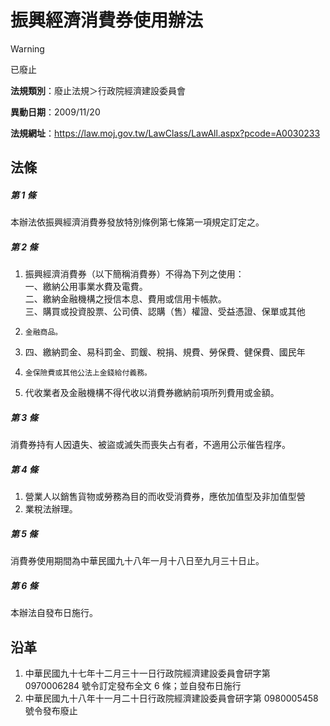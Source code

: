 # 振興經濟消費券使用辦法


> [!WARNING]
> 已廢止


**法規類別**：廢止法規＞行政院經濟建設委員會

**異動日期**：2009/11/20  

**法規網址**：https://law.moj.gov.tw/LawClass/LawAll.aspx?pcode=A0030233



## 法條
##### 第 1 條
本辦法依振興經濟消費券發放特別條例第七條第一項規定訂定之。

##### 第 2 條
1. 振興經濟消費券（以下簡稱消費券）不得為下列之使用：  
一、繳納公用事業水費及電費。  
二、繳納金融機構之授信本息、費用或信用卡帳款。  
三、購買或投資股票、公司債、認購（售）權證、受益憑證、保單或其他
1.     金融商品。
1. 四、繳納罰金、易科罰金、罰鍰、稅捐、規費、勞保費、健保費、國民年
1.     金保險費或其他公法上金錢給付義務。
1. 代收業者及金融機構不得代收以消費券繳納前項所列費用或金額。

##### 第 3 條
消費券持有人因遺失、被盜或滅失而喪失占有者，不適用公示催告程序。

##### 第 4 條
1. 營業人以銷售貨物或勞務為目的而收受消費券，應依加值型及非加值型營
1. 業稅法辦理。

##### 第 5 條
消費券使用期間為中華民國九十八年一月十八日至九月三十日止。

##### 第 6 條
本辦法自發布日施行。

## 沿革
1. 中華民國九十七年十二月三十一日行政院經濟建設委員會研字第 0970006284 號令訂定發布全文 6  條；並自發布日施行
1. 中華民國九十八年十一月二十日行政院經濟建設委員會研字第 0980005458 號令發布廢止
